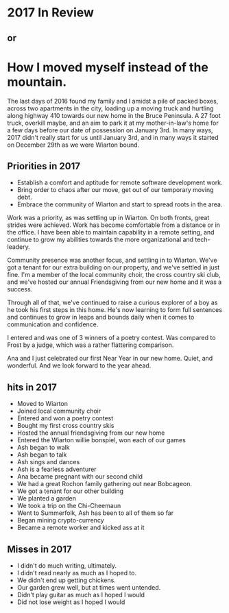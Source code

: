 # 2017 In Review
## or
# How I moved myself instead of the mountain.

The last days of 2016 found my family and I amidst a pile of packed boxes, across two apartments in the city,
loading up a moving truck and hurtling along highway 410 towards our new home in the Bruce Peninsula. A 27 foot
truck, overkill maybe, and an aim to park it at my mother-in-law's home for a few days before our date of
possession on January 3rd.  In many ways, 2017 didn't really start for us until January 3rd, and in many ways
it started on December 29th as we were Wiarton bound.

## Priorities in 2017

* Establish a comfort and aptitude for remote software development work.
* Bring order to chaos after our move, get out of our temporary moving debt.
* Embrace the community of Wiarton and start to spread roots in the area.

Work was a priority, as was settling up in Wiarton.  On both fronts, great strides were achieved.  Work has become comfortable from a distance or in the office.  I have been able to maintain capability in a remote setting, and continue to grow my abilities towards the more organizational and tech-leadery.  

Community presence was another focus, and settling in to Wiarton.  We've got a tenant for our extra building on our property, and we've settled in just fine.  I'm a member of the local community choir, the cross country ski club, and we've hosted our annual Friendsgiving from our new home and it was a success.

Through all of that, we've continued to raise a curious explorer of a boy as he took his first steps in this home.  He's now learning to form full sentences and continues to grow in leaps and bounds daily when it comes to communication and confidence.

I entered and was one of 3 winners of a poetry contest.  Was compared to Frost by a judge, which was a rather flattering comparison.

Ana and I just celebrated our first Near Year in our new home.  Quiet, and wonderful.  And we look forward to the year ahead.

## hits in 2017

* Moved to Wiarton
* Joined local community choir
* Entered and won a poetry contest
* Bought my first cross country skis
* Hosted the annual friendsgiving from our new home
* Entered the Wiarton willie bonspiel, won each of our games
* Ash began to walk
* Ash began to talk
* Ash sings and dances
* Ash is a fearless adventurer
* Ana became pregnant with our second child
* We had a great Rochon family gathering out near Bobcageon.
* We got a tenant for our other building
* We planted a garden
* We took a trip on the Chi-Cheemaun
* Went to Summerfolk, Ash has been to all of them so far
* Began mining crypto-currency
* Became a remote worker and kicked ass at it

## Misses in 2017

* I didn't do much writing, ultimately.
* I didn't read nearly as much as I hoped to.
* We didn't end up getting chickens.
* Our garden grew well, but at times went untended.
* Didn't play guitar as much as I hoped I would
* Did not lose weight as I hoped I would
